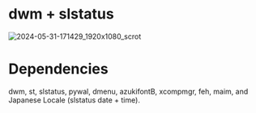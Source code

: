 # dwm + slstatus
![2024-05-31-171429_1920x1080_scrot](https://github.com/1ryh/dwm-rice/assets/86710846/440a2daf-b859-42a8-a2f4-6d0a24315d9d)

# Dependencies
dwm,
st,
slstatus,
pywal,
dmenu,
azukifontB,
xcompmgr,
feh,
maim,
and Japanese Locale (slstatus date + time).
